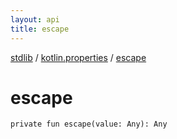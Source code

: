 ```yaml
---
layout: api
title: escape
---
```

[stdlib](../index.md) / [kotlin.properties](index.md) / [escape](escape.md)

# escape

```
private fun escape(value: Any): Any
```
